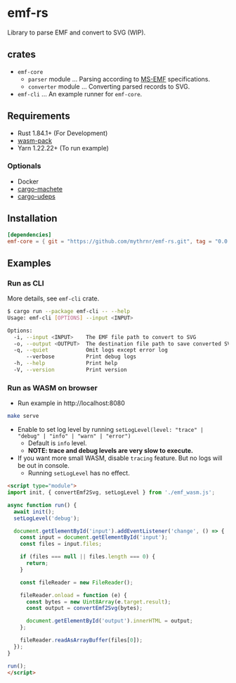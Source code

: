 # emf-rs

Library to parse EMF and convert to SVG (WIP).

## crates

- `emf-core`
  - `parser` module ... Parsing according to [MS-EMF](https://learn.microsoft.com/en-us/openspecs/windows_protocols/ms-emf/91c257d7-c39d-4a36-9b1f-63e3f73d30ca) specifications.
  - `converter` module ... Converting parsed records to SVG.
- `emf-cli` ... An example runner for `emf-core`.

## Requirements

- Rust 1.84.1+ (For Development)
- [wasm-pack](https://github.com/rustwasm/wasm-pack)
- Yarn 1.22.22+ (To run example)

### Optionals

- Docker
- [cargo-machete](https://github.com/bnjbvr/cargo-machete)
- [cargo-udeps](https://github.com/est31/cargo-udeps)

## Installation

```toml
[dependencies]
emf-core = { git = "https://github.com/mythrnr/emf-rs.git", tag = "0.0.1", package = "emf-core" }
```

## Examples

### Run as CLI

More details, see `emf-cli` crate.

```bash
$ cargo run --package emf-cli -- --help
Usage: emf-cli [OPTIONS] --input <INPUT>

Options:
  -i, --input <INPUT>    The EMF file path to convert to SVG
  -o, --output <OUTPUT>  The destination file path to save converted SVG [default: output.svg]
  -q, --quiet            Omit logs except error log
      --verbose          Print debug logs
  -h, --help             Print help
  -V, --version          Print version
```

### Run as WASM on browser

- Run example in http://localhost:8080

```bash
make serve
```

- Enable to set log level by running `setLogLevel(level: "trace" | "debug" | "info" | "warn" | "error")`
  - Default is `info` level.
  - **NOTE: trace and debug levels are very slow to execute.**
- If you want more small WASM, disable `tracing` feature. But no logs will be out in console.
  - Running `setLogLevel` has no effect.

```html
<script type="module">
import init, { convertEmf2Svg, setLogLevel } from './emf_wasm.js';

async function run() {
  await init();
  setLogLevel('debug');

  document.getElementById('input').addEventListener('change', () => {
    const input = document.getElementById('input');
    const files = input.files;

    if (files === null || files.length === 0) {
      return;
    }

    const fileReader = new FileReader();

    fileReader.onload = function (e) {
      const bytes = new Uint8Array(e.target.result);
      const output = convertEmf2Svg(bytes);

      document.getElementById('output').innerHTML = output;
    };

    fileReader.readAsArrayBuffer(files[0]);
  });
}

run();
</script>
```
